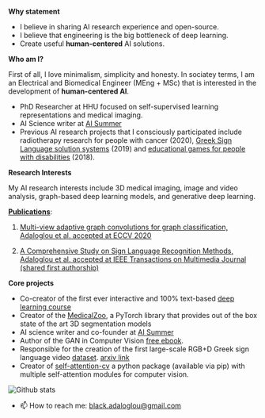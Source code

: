 **Why statement**

- I believe in sharing AI research experience and open-source.
- I believe that engineering is the big bottleneck of deep learning.
- Create useful **human-centered** AI solutions.

**Who am I?**

First of all, I love minimalism, simplicity and honesty. In sociatey terms, I am an Electrical and Biomedical Engineer (MEng + MSc) that is interested in the  development of **human-centered AI**. 

- PhD Researcher at HHU focused on self-supervised learning representations and medical imaging.
- AI Science writer at [AI Summer](https://theaisummer.com/)
- Previous AI research projects that I consciously participated include radiotherapy research for people with cancer (2020), [Greek Sign Language solution systems](https://www.iti.gr/iti/projects/%CE%95%CF%80%CE%B9%CE%BA%CE%BF%CE%B9%CE%BD%CF%89%CE%BD%CF%8E.html) (2019) and [educational games for people with disabilities](https://www.iti.gr/iti/projects/MaTHiSiS.html) (2018).

**Research Interests** 

My AI research interests include 3D medical imaging, image and video analysis, graph-based deep learning models, and generative deep learning.

[**Publications**](https://scholar.google.com/citations?user=3kaPme8AAAAJ&hl=en):

1) [Multi-view adaptive graph convolutions for graph classification, Adaloglou et al. accepted at ECCV 2020](https://www.ecva.net/papers/eccv_2020/papers_ECCV/html/5394_ECCV_2020_paper.php)

2) [A Comprehensive Study on Sign Language Recognition Methods, Adaloglou et al. accepted at IEEE Transactions on Multimedia Journal (shared first authorship)](https://arxiv.org/abs/2007.12530)


**Core projects**
- Co-creator of the first ever interactive and 100% text-based [deep learning course](https://theaisummer.com/introduction-to-deep-learning-course/)
- Creator of the [MedicalZoo](https://github.com/black0017/MedicalZooPytorch), a PyTorch library that provides out of the box state of the art 3D segmentation models
- AI science writer and co-founder at [AI Summer](https://theaisummer.com/)
- Author of the GAN in Computer Vision [free ebook](https://theaisummer.com/gans-computer-vision-ebook/).
- Responsible for the creation of the first large-scale RGB+D Greek sign language video [dataset](https://zenodo.org/record/3941811#.Xw6nqJZRU5k). [arxiv link](https://arxiv.org/abs/2007.12530)
- Creator of [self-attention-cv](https://github.com/The-AI-Summer/self-attention-cv) a python package (available via pip) with multiple self-attention modules for computer vision.



![Github stats](https://github-readme-stats.vercel.app/api?username=black0017&show_icons=true&hide_border=true)


- 📫 How to reach me: black.adaloglou@gmail.com
